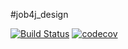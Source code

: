 #job4j_design

[![Build Status](https://app.travis-ci.com/john-alp/job4j_design.svg?branch=master)](https://app.travis-ci.com/john-alp/-job4j_design)
[![codecov](https://codecov.io/gh/john-alp/job4j_design/branch/master/graph/badge.svg?token=G2PN4OIZPR)](https://codecov.io/gh/john-alp/job4j_design)
